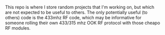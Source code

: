 This repo is where I store random projects that I'm working on, but which are not expected to be useful to others. The only potentially useful (to others) code is the 433mhz RF code, which may be informative for someone rolling their own 433/315 mhz OOK RF protocol with those cheapo RF modules. 

